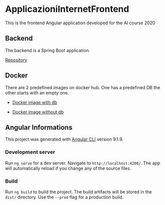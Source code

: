 # ApplicazioniInternetFrontend

This is the frontend Angular application developed for the AI course 2020

## Backend

The backend is a Spring Boot application.

[Repository](https://github.com/anphetamina/AI-project-backend)

## Docker

There are 2 predefined images on docker hub. One has a predefined DB the other starts with an empty one.

- [Docker image with db](https://hub.docker.com/repository/docker/sordinho/ai-project-db)

- [Docker image without db](https://hub.docker.com/repository/docker/sordinho/ai-project)

## Angular Informations

This project was generated with [Angular CLI](https://github.com/angular/angular-cli) version 9.1.9.

### Development server

Run `ng serve` for a dev server. Navigate to `http://localhost:4200/`. The app will automatically reload if you change any of the source files.

### Build

Run `ng build` to build the project. The build artifacts will be stored in the `dist/` directory. Use the `--prod` flag for a production build.
